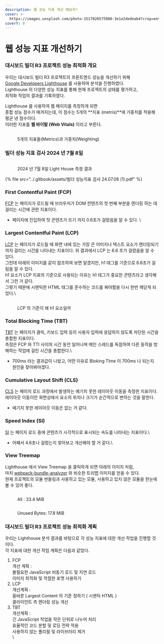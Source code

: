 ```yaml
---
description: 웹 성능 지표 개선 해보자!
cover: >-
  https://images.unsplash.com/photo-1517026575980-3e1e2dedeab4?crop=entropy&cs=srgb&fm=jpg&ixid=M3wxOTcwMjR8MHwxfHNlYXJjaHw1fHxHYXVnZXxlbnwwfHx8fDE3MjA1OTMzMTd8MA&ixlib=rb-4.0.3&q=85
coverY: 0
---
```


# 웹 성능 지표 개선하기

### 대시보드 빌더 R3 프로젝트 성능 최적화 개요

우리는 대시보드 빌더 R3 프로젝트의 프론트엔드 성능을 개선하기 위해 \
[Google Developers Lighthouse](https://developer.chrome.com/docs/lighthouse) 를 사용하여 분석을 진행하였다.\
Lighthouse 의 다양한 성능 지표를 통해 현재 프로젝트의 상태를 평가하고, \
최적화 작업의 결과를 기록하였다.



Lighthouse 를 사용하여 웹 페이지를 측정하게 되면 \
종합 성능 점수가 매겨지는데, 이 점수는 5개의 **지표 (metris)**에 가중치를 적용해 평균 낸 점수이다.\
이러한 지표를 **웹 바이탈 (Web Vitals)** 이라고 부른다.

<figure><img src="../.gitbook/assets/image (2).png" alt=""><figcaption><p>5개의 지표들(Metrics)과 가중치(Weighting)</p></figcaption></figure>

### 빌더 성능 지표 검사 2024 년 7월 8일

<figure><img src="../.gitbook/assets/image (10).png" alt=""><figcaption><p>2024 년 7월 8일 Light House 측정 결과</p></figcaption></figure>

{% file src="../.gitbook/assets/빌더 성능지표 검사 24.07.08 (1).pdf" %}

### First Contentful Paint (FCP)

[FCP](https://developer.chrome.com/docs/lighthouse/performance/first-contentful-paint) 는 페이지가 로드될 때 브라우저가 DOM 컨텐츠의 첫 번째 부분을 렌더링 하는 데 걸리는 시간에 관한 지표이다.

* 페이지에 진입하여 첫 콘텐츠가 뜨기 까지 0.6초가 걸렸음을 알 수 있다. \


### Largest Contentful Paint (LCP)

[LCP](https://developer.chrome.com/docs/lighthouse/performance/lighthouse-largest-contentful-paint) 는 페이지가 로드될 때 화면 내에 있는 가장 큰 이미지나 텍스트 요소가 렌더링되기까지 걸리는 시간을 나타내는 지표이다. 위 결과에서 LCP 는 6.6 초가 걸렸음을 알 수 있다.\
그런데 아래의 이미지를 같이 참조하여 보면 알겠지만, h1 태그를 기준으로 6.6초가 걸림을 알 수 있다.\
h1 요소가 LCP 지표의 기준으로 사용되는 이유는 h1 태그가 중요한 콘텐츠라고 생각해서 그런 거 같다.\
그렇기 때문에 시맨틱한 HTML 태그를 준수하는 코드를 짜야함을 다시 한번 깨닫게 되었다.\


<figure><img src="../.gitbook/assets/image (6).png" alt=""><figcaption><p>LCP 의 기준이 왜 h1 요소일까</p></figcaption></figure>

### Total Blocking Time (TBT)

[TBT](https://developer.chrome.com/docs/lighthouse/performance/lighthouse-largest-contentful-paint) 는 페이지가 클릭, 키보드 입력 등의 사용자 입력에 응답하지 않도록 차단된 시간을 총합한 지표이다.\
측정은 FCP 와 TTI 사이의 시간 동안 일어나며 메인 스레드를 독점하여 다른 동작을 방해하는 작업에 걸린 시간을 총합한다.\


* 700ms 라는 결과값이 나왔고, 어떤 이유로 Bloking TIme 이 700ms 나 되는지 원인을 찾아봐야겠다.



### Cumulative Layout Shift (CLS)

[CLS](https://web.dev/articles/cls) 는 페이지 로드 과정에서 발생하는 예기치 못한 레이아웃 이동을 측정한 지표이다. 레이아웃 이동이란 화면상에서 요소의 위치나 크기가 순간적으로 변하는 것을 말한다.



* 예기치 못한 레이아웃 이동은 없는 거 같다.



### Speed Index (SI)

[SI](https://developer.chrome.com/docs/lighthouse/performance/speed-index) 는 페이지 로드 중에 콘텐츠가 시각적으로 표시되는 속도를 나타내는 지표이다.\


* 어째서 4.6초나 걸렸는지 찾아보고 개선해야 할 거 같다.\


### View Treemap

Lighthouse 에서 View Treemap 을 클릭하게 되면 아래의 이미지 처럼,\
마치 [webpack-bundle-analyzer](https://www.npmjs.com/package/webpack-bundle-analyzer) 와 비슷한 트리맵 이미지를 얻을 수 있다. \
현재 프로젝트의 모듈 번들링과 사용하고 있는 모듈, 사용하고 있지 않은 모듈을 한눈에 볼 수 있어 좋다.



<figure><img src="../.gitbook/assets/image (8).png" alt=""><figcaption><p>All : 33.4 MiB</p></figcaption></figure>

<figure><img src="../.gitbook/assets/image (3).png" alt=""><figcaption><p>Unused Bytes: 17.8 MiB</p></figcaption></figure>



### 대시보드 빌더 R3 프로젝트 성능 최적화 계획

우리는 Lighthouse 분석 결과를 바탕으로 각 성능 지표에 대한 개선 작업을 진행할 것이다.\
각 지표에 대한 개선 작업 계획은 다음과 같았다.



1. FCP\
   개선 계획 : \
   불필요한 JavaScript 비동기 로드 및 지연 로드\
   이미지 최적화 및 적절한 포맷 사용하기
2. LCP\
   개선계획 : \
   올바른 Largest Content 의 기준 정하기 ( 시맨틱 HTML )\
   클라이언트 측 렌더링 성능 개선
3. TBT\
   개선계획 : \
   긴 JavaScript 작업을 작은 단위로 나누어 처리\
   효율적인 코드 분할 및 로딩 전략 적용\
   사용하지 않는 폴리필 및 라이브러리 제거\
   \




